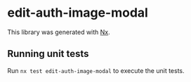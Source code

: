# edit-auth-image-modal

This library was generated with [Nx](https://nx.dev).

## Running unit tests

Run `nx test edit-auth-image-modal` to execute the unit tests.
